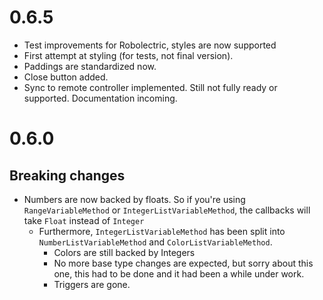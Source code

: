 # 0.6.5

- Test improvements for Robolectric, styles are now supported
- First attempt at styling (for tests, not final version).
- Paddings are standardized now.
- Close button added.
- Sync to remote controller implemented. Still not fully ready or supported. Documentation incoming.



# 0.6.0

## Breaking changes

- Numbers are now backed by floats. So if you're using `RangeVariableMethod` or `IntegerListVariableMethod`, the callbacks will take `Float` instead of `Integer`
  - Furthermore, `IntegerListVariableMethod` has been split into `NumberListVariableMethod` and `ColorListVariableMethod`.
	- Colors are still backed by Integers
	- No more base type changes are expected, but sorry about this one, this had to be done and it had been a while under work.
	- Triggers are gone.
